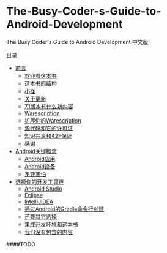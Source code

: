 # The-Busy-Coder-s-Guide-to-Android-Development
The Busy Coder's Guide to Android Development 中文版

目录

  * [前言]()
    * [欢迎看这本书]()
    * [这本书的结构]()
    * [小径]()
    * [关于更新]()
    * [7.1版本有什么新内容]()
    * [Warescription]()
    * [扩展你的Warescription]()
    * [源代码和它的许可证]()
    * [知识共享和42F保证]()
    * [感谢]()
  * [Android关键概念]()
    * [Android应用]()
    * [Android设备]()
    * [不要害怕]()
  * [选择你的开发工具链]()
    * [Android Studio]()
    * [Eclipse]()
    * [IntelliJIDEA]()
    * [通过Android的Gradle命令行创建]()
    * [还要其它选择]()
    * [集成开发环境和这本书]()
    * [我们没有包含的内容]()
    
####TODO   

